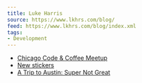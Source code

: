```yaml
---
title: Luke Harris
source: https://www.lkhrs.com/blog/
feed: https://www.lkhrs.com/blog/index.xml
tags:
- Development
---
```


- [Chicago Code & Coffee Meetup](https://www.lkhrs.com/blog/2024/may-chicago-code-coffee-meetup/)
- [New stickers](https://www.lkhrs.com/blog/2024/new-stickers/)
- [A Trip to Austin: Super Not Great](https://www.lkhrs.com/blog/2024/trip-to-austin/)
